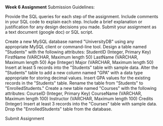 **Week 6 Assignment**
Submission Guidelines:

Provide the SQL queries for each step of the assignment.
Include comments in your SQL code to explain each step.
Include a brief explanation or justification for any design decisions you made.
Submit your assignment as a text document (google doc) or SQL script.



Create a new MySQL database named "UniversityDB" using any appropriate MySQL client or command-line tool.
Design a table named "Students" with the following attributes:
StudentID (Integer, Primary Key)
FirstName (VARCHAR, Maximum length 50)
LastName (VARCHAR, Maximum length 50)
Age (Integer)
Major (VARCHAR, Maximum length 50)
Insert at least 5 records into the "Students" table with sample data.
Alter the "Students" table to add a new column named "GPA" with a data type appropriate for storing decimal values.
Insert GPA values for the existing records in the "Students" table.
Rename the table from "Students" to "EnrolledStudents."
Create a new table named "Courses" with the following attributes:
CourseID (Integer, Primary Key)
CourseName (VARCHAR, Maximum length 100)
Instructor (VARCHAR, Maximum length 100)
Credits (Integer)
Insert at least 3 records into the "Courses" table with sample data.
Drop the "EnrolledStudents" table from the database.



Submit Assignment
